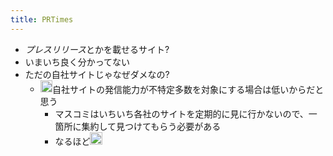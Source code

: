 ```yaml
---
title: PRTimes
---
```


* *プレスリリース*とかを載せるサイト?
* いまいち良く分かってない
* ただの自社サイトじゃなぜダメなの?
  * <img src='https://scrapbox.io/api/pages/blu3mo-public/axokxi/icon' alt='axokxi.icon' height="19.5"/>自社サイトの発信能力が不特定多数を対象にする場合は低いからだと思う
    * マスコミはいちいち各社のサイトを定期的に見に行かないので、一箇所に集約して見つけてもらう必要がある
    * なるほど<img src='https://scrapbox.io/api/pages/blu3mo-public/blu3mo/icon' alt='blu3mo.icon' height="19.5"/>
